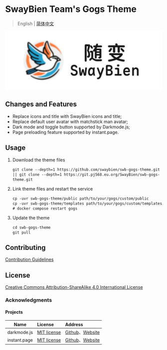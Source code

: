 # SwayBien Team's Gogs Theme

> English | [简体中文](README.md)

![SwayBien icon](public/img/SwayBien-hero.svg)

## Changes and Features

- Replace icons and title with SwayBien icons and title;
- Replace default user avatar with matchstick man avatar;
- Dark mode and toggle button supported by Darkmode.js;
- Page preloading feature supported by instant.page.

## Usage

1. Download the theme files

   ```shellscript
   git clone --depth=1 https://github.com/swaybien/swb-gogs-theme.git || git clone --depth=1 https://git.pj568.eu.org/SwayBien/swb-gogs-theme.git
   ```

2. Link theme files and restart the service

   ```shellscript
   cp -uvr swb-gogs-theme/public path/to/your/gogs/custom/public
   cp -uvr swb-gogs-theme/templates path/to/your/gogs/custom/templates
   # docker compose restart gogs
   ```

3. Update the theme

   ```shellscript
   cd swb-gogs-theme
   git pull
   ```

## Contributing

[Contribution Guidelines](CONTRIBUTING.md)

## License

[Creative Commons Attribution-ShareAlike 4.0 International License](LICENSE)

### Acknowledgments

#### Projects

|     Name     | License                                | Address                                                                                    |
| :----------: | :------------------------------------- | :----------------------------------------------------------------------------------------- |
| darkmode.js  | [MIT license](https://mit-license.org) | [Github](https://github.com/sandoche/Darkmode.js)、[Website](https://darkmodejs.learn.uno) |
| instant.page | [MIT license](https://mit-license.org) | [Github](https://github.com/instantpage/instant.page)、[Website](https://instant.page)     |
